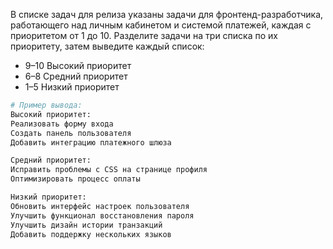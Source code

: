 В списке задач для релиза указаны задачи для фронтенд-разработчика, работающего над личным кабинетом и системой платежей, каждая с приоритетом от 1 до 10. Разделите задачи на три списка по их приоритету, затем выведите каждый список: 

- 9–10 Высокий приоритет
- 6–8 Средний приоритет
- 1–5 Низкий приоритет

```python
# Пример вывода:
Высокий приоритет: 
Реализовать форму входа 
Создать панель пользователя
Добавить интеграцию платежного шлюза

Средний приоритет: 
Исправить проблемы с CSS на странице профиля
Оптимизировать процесс оплаты

Низкий приоритет:
Обновить интерфейс настроек пользователя
Улучшить функционал восстановления пароля
Улучшить дизайн истории транзакций
Добавить поддержку нескольких языков
```